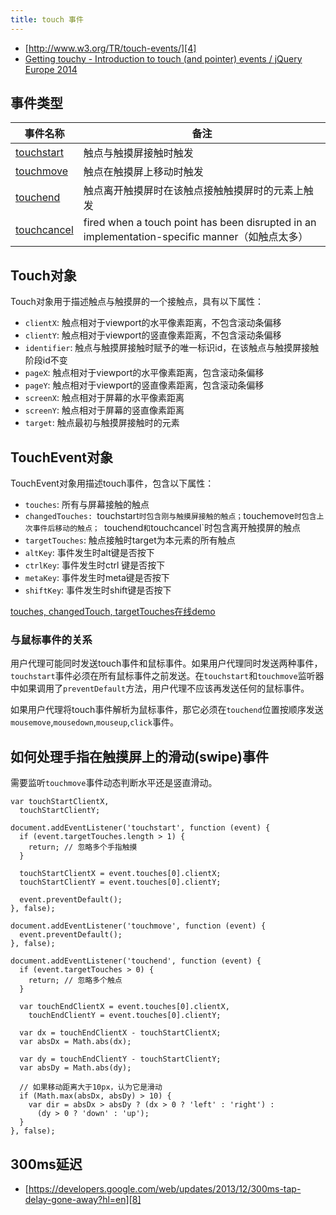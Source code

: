 ```yaml
---
title: touch 事件
---
```


- [http://www.w3.org/TR/touch-events/][4]
- [Getting touchy - Introduction to touch (and pointer) events / jQuery Europe 2014][6]


## 事件类型


|       事件名称      |         备注       |
|-------------------|--------------------|
| [touchstart][1]   | 触点与触摸屏接触时触发 |
| [touchmove][2]    | 触点在触摸屏上移动时触发 |
| [touchend][3]     | 触点离开触摸屏时在该触点接触触摸屏时的元素上触发 |
| [touchcancel][5]  | fired when a touch point has been disrupted in an implementation-specific manner（如触点太多） |

## Touch对象

Touch对象用于描述触点与触摸屏的一个接触点，具有以下属性：

- `clientX`: 触点相对于viewport的水平像素距离，不包含滚动条偏移
- `clientY`: 触点相对于viewport的竖直像素距离，不包含滚动条偏移
- `identifier`: 触点与触摸屏接触时赋予的唯一标识id，在该触点与触摸屏接触阶段id不变
- `pageX`: 触点相对于viewport的水平像素距离，包含滚动条偏移
- `pageY`: 触点相对于viewport的竖直像素距离，包含滚动条偏移
- `screenX`: 触点相对于屏幕的水平像素距离
- `screenY`: 触点相对于屏幕的竖直像素距离
- `target`: 触点最初与触摸屏接触时的元素

## TouchEvent对象

TouchEvent对象用描述touch事件，包含以下属性：

- `touches`: 所有与屏幕接触的触点
- `changedTouches: `touchstart`时包含刚与触摸屏接触的触点；`touchemove`时包含上次事件后移动的触点； `touchend`和`touchcancel`时包含离开触摸屏的触点
- `targetTouches`: 触点接触时target为本元素的所有触点
- `altKey`: 事件发生时alt键是否按下
- `ctrlKey`: 事件发生时ctrl 键是否按下
- `metaKey`: 事件发生时meta键是否按下
- `shiftKey`: 事件发生时shift键是否按下

[touches, changedTouch, targetTouches在线demo][9]

### 与鼠标事件的关系

用户代理可能同时发送touch事件和鼠标事件。如果用户代理同时发送两种事件，`touchstart`事件必须在所有鼠标事件之前发送。在`touchstart`和`touchmove`监听器中如果调用了`preventDefault`方法，用户代理不应该再发送任何的鼠标事件。

如果用户代理将touch事件解析为鼠标事件，那它必须在`touchend`位置按顺序发送`mousemove`,`mousedown`,`mouseup`,`click`事件。


## 如何处理手指在触摸屏上的滑动(swipe)事件

需要监听`touchmove`事件动态判断水平还是竖直滑动。

```
var touchStartClientX,
  touchStartClientY;

document.addEventListener('touchstart', function (event) {
  if (event.targetTouches.length > 1) {
    return; // 忽略多个手指触摸
  }

  touchStartClientX = event.touches[0].clientX;
  touchStartClientY = event.touches[0].clientY;

  event.preventDefault();
}, false);

document.addEventListener('touchmove', function (event) {
  event.preventDefault();
}, false);

document.addEventListener('touchend', function (event) {
  if (event.targetTouches > 0) {
    return; // 忽略多个触点
  }

  var touchEndClientX = event.touches[0].clientX,
    touchEndClientY = event.touches[0].clientY;

  var dx = touchEndClientX - touchStartClientX;
  var absDx = Math.abs(dx);

  var dy = touchEndClientY - touchStartClientY;
  var absDy = Math.abs(dy);

  // 如果移动距离大于10px，认为它是滑动
  if (Math.max(absDx, absDy) > 10) {
    var dir = absDx > absDy ? (dx > 0 ? 'left' : 'right') :
      (dy > 0 ? 'down' : 'up');
  }
}, false);
```

## 300ms延迟

- [https://developers.google.com/web/updates/2013/12/300ms-tap-delay-gone-away?hl=en][8]


[9]: http://qiudeqing.com/demo/html5/touch.html
[8]: https://developers.google.com/web/updates/2013/12/300ms-tap-delay-gone-away?hl=en
[7]: http://blog.mobiscroll.com/working-with-touch-events/
[6]: http://www.slideshare.net/redux/getting-touchy-introduction-to-touch-and-pointer-events-jquery-europe-2014-vienna-28022014
[5]: https://developer.mozilla.org/en-US/docs/Web/Events/touchcancel
[4]: http://www.w3.org/TR/touch-events/
[3]: https://developer.mozilla.org/en-US/docs/Web/Events/touchend
[2]: https://developer.mozilla.org/en-US/docs/Web/Events/touchmove
[1]: https://developer.mozilla.org/en-US/docs/Web/Events/touchstart
